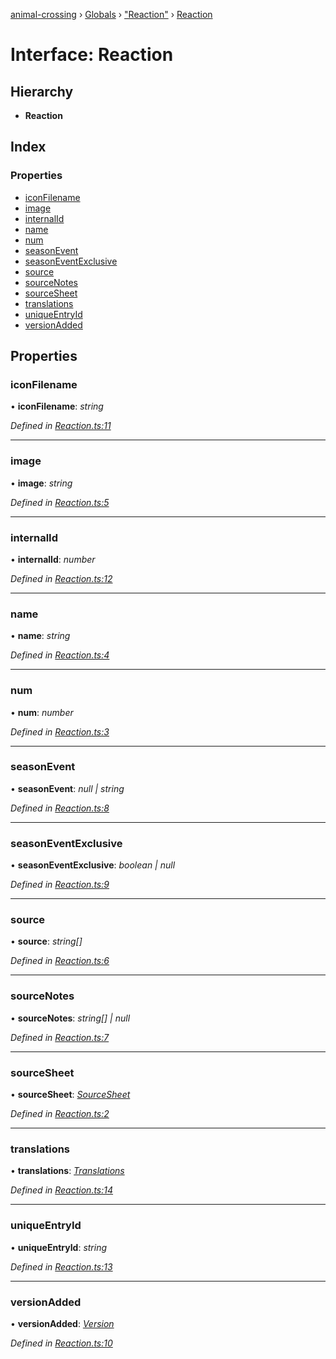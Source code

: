 [animal-crossing](../README.md) › [Globals](../globals.md) › ["Reaction"](../modules/_reaction_.md) › [Reaction](_reaction_.reaction.md)

# Interface: Reaction

## Hierarchy

* **Reaction**

## Index

### Properties

* [iconFilename](_reaction_.reaction.md#iconfilename)
* [image](_reaction_.reaction.md#image)
* [internalId](_reaction_.reaction.md#internalid)
* [name](_reaction_.reaction.md#name)
* [num](_reaction_.reaction.md#num)
* [seasonEvent](_reaction_.reaction.md#seasonevent)
* [seasonEventExclusive](_reaction_.reaction.md#seasoneventexclusive)
* [source](_reaction_.reaction.md#source)
* [sourceNotes](_reaction_.reaction.md#sourcenotes)
* [sourceSheet](_reaction_.reaction.md#sourcesheet)
* [translations](_reaction_.reaction.md#translations)
* [uniqueEntryId](_reaction_.reaction.md#uniqueentryid)
* [versionAdded](_reaction_.reaction.md#versionadded)

## Properties

###  iconFilename

• **iconFilename**: *string*

*Defined in [Reaction.ts:11](https://github.com/Norviah/animal-crossing/blob/cd5681f/module/types/Reaction.ts#L11)*

___

###  image

• **image**: *string*

*Defined in [Reaction.ts:5](https://github.com/Norviah/animal-crossing/blob/cd5681f/module/types/Reaction.ts#L5)*

___

###  internalId

• **internalId**: *number*

*Defined in [Reaction.ts:12](https://github.com/Norviah/animal-crossing/blob/cd5681f/module/types/Reaction.ts#L12)*

___

###  name

• **name**: *string*

*Defined in [Reaction.ts:4](https://github.com/Norviah/animal-crossing/blob/cd5681f/module/types/Reaction.ts#L4)*

___

###  num

• **num**: *number*

*Defined in [Reaction.ts:3](https://github.com/Norviah/animal-crossing/blob/cd5681f/module/types/Reaction.ts#L3)*

___

###  seasonEvent

• **seasonEvent**: *null | string*

*Defined in [Reaction.ts:8](https://github.com/Norviah/animal-crossing/blob/cd5681f/module/types/Reaction.ts#L8)*

___

###  seasonEventExclusive

• **seasonEventExclusive**: *boolean | null*

*Defined in [Reaction.ts:9](https://github.com/Norviah/animal-crossing/blob/cd5681f/module/types/Reaction.ts#L9)*

___

###  source

• **source**: *string[]*

*Defined in [Reaction.ts:6](https://github.com/Norviah/animal-crossing/blob/cd5681f/module/types/Reaction.ts#L6)*

___

###  sourceNotes

• **sourceNotes**: *string[] | null*

*Defined in [Reaction.ts:7](https://github.com/Norviah/animal-crossing/blob/cd5681f/module/types/Reaction.ts#L7)*

___

###  sourceSheet

• **sourceSheet**: *[SourceSheet](../enums/_reaction_.sourcesheet.md)*

*Defined in [Reaction.ts:2](https://github.com/Norviah/animal-crossing/blob/cd5681f/module/types/Reaction.ts#L2)*

___

###  translations

• **translations**: *[Translations](_reaction_.translations.md)*

*Defined in [Reaction.ts:14](https://github.com/Norviah/animal-crossing/blob/cd5681f/module/types/Reaction.ts#L14)*

___

###  uniqueEntryId

• **uniqueEntryId**: *string*

*Defined in [Reaction.ts:13](https://github.com/Norviah/animal-crossing/blob/cd5681f/module/types/Reaction.ts#L13)*

___

###  versionAdded

• **versionAdded**: *[Version](../enums/_reaction_.version.md)*

*Defined in [Reaction.ts:10](https://github.com/Norviah/animal-crossing/blob/cd5681f/module/types/Reaction.ts#L10)*
